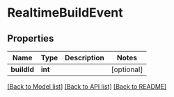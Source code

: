 # RealtimeBuildEvent

## Properties
Name | Type | Description | Notes
------------ | ------------- | ------------- | -------------
**buildId** | **int** |  | [optional] 

[[Back to Model list]](../README.md#documentation-for-models) [[Back to API list]](../README.md#documentation-for-api-endpoints) [[Back to README]](../README.md)


